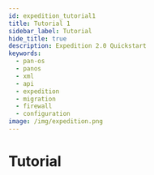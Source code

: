 ```yaml
---
id: expedition_tutorial1
title: Tutorial 1
sidebar_label: Tutorial
hide_title: true
description: Expedition 2.0 Quickstart
keywords:
  - pan-os
  - panos
  - xml
  - api
  - expedition
  - migration
  - firewall
  - configuration
image: /img/expedition.png
---
```


# Tutorial
